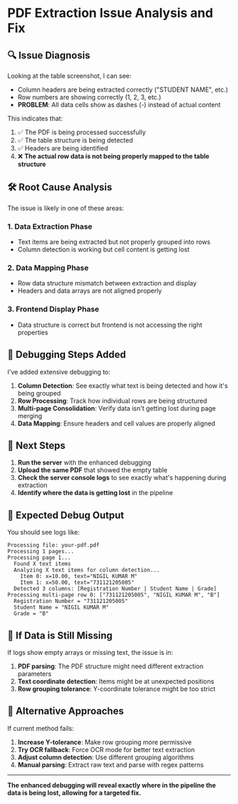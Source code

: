 # PDF Extraction Issue Analysis and Fix

## 🔍 **Issue Diagnosis**

Looking at the table screenshot, I can see:
- Column headers are being extracted correctly ("STUDENT NAME", etc.)
- Row numbers are showing correctly (1, 2, 3, etc.)
- **PROBLEM**: All data cells show as dashes (-) instead of actual content

This indicates that:
1. ✅ The PDF is being processed successfully
2. ✅ The table structure is being detected
3. ✅ Headers are being identified
4. ❌ **The actual row data is not being properly mapped to the table structure**

## 🛠 **Root Cause Analysis**

The issue is likely in one of these areas:

### **1. Data Extraction Phase**
- Text items are being extracted but not properly grouped into rows
- Column detection is working but cell content is getting lost

### **2. Data Mapping Phase**
- Row data structure mismatch between extraction and display
- Headers and data arrays are not aligned properly

### **3. Frontend Display Phase**
- Data structure is correct but frontend is not accessing the right properties

## 🔧 **Debugging Steps Added**

I've added extensive debugging to:

1. **Column Detection**: See exactly what text is being detected and how it's being grouped
2. **Row Processing**: Track how individual rows are being structured
3. **Multi-page Consolidation**: Verify data isn't getting lost during page merging
4. **Data Mapping**: Ensure headers and cell values are properly aligned

## 🎯 **Next Steps**

1. **Run the server** with the enhanced debugging
2. **Upload the same PDF** that showed the empty table
3. **Check the server console logs** to see exactly what's happening during extraction
4. **Identify where the data is getting lost** in the pipeline

## 📝 **Expected Debug Output**

You should see logs like:
```
Processing file: your-pdf.pdf
Processing 1 pages...
Processing page 1...
  Found X text items
  Analyzing X text items for column detection...
    Item 0: x=10.00, text="NIGIL KUMAR M"
    Item 1: x=50.00, text="731121205005"
  Detected 3 columns: [Registration Number | Student Name | Grade]
Processing multi-page row 0: ["731121205005", "NIGIL KUMAR M", "B"]
  Registration Number = "731121205005"
  Student Name = "NIGIL KUMAR M"
  Grade = "B"
```

## 🚨 **If Data is Still Missing**

If logs show empty arrays or missing text, the issue is in:
1. **PDF parsing**: The PDF structure might need different extraction parameters
2. **Text coordinate detection**: Items might be at unexpected positions
3. **Row grouping tolerance**: Y-coordinate tolerance might be too strict

## 🔄 **Alternative Approaches**

If current method fails:
1. **Increase Y-tolerance**: Make row grouping more permissive
2. **Try OCR fallback**: Force OCR mode for better text extraction
3. **Adjust column detection**: Use different grouping algorithms
4. **Manual parsing**: Extract raw text and parse with regex patterns

---

**The enhanced debugging will reveal exactly where in the pipeline the data is being lost, allowing for a targeted fix.**
